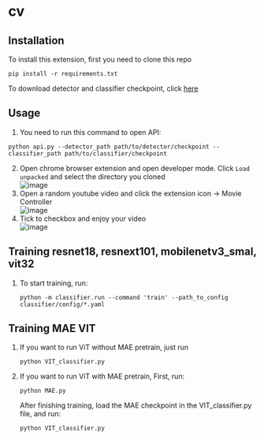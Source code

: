 # cv
## Installation
To install this extension, first you need to clone this repo
```
pip install -r requirements.txt
```
To download detector and classifier checkpoint, click [here](https://drive.google.com/drive/folders/1t1XHg6xevYqCHeHCy03jdX9NrsUZqm4W?usp=sharing)
## Usage
1. You need to run this command to open API:
```
python api.py --detector_path path/to/detector/checkpoint --classifier_path path/to/classifier/checkpoint
```
2. Open chrome browser extension and open developer mode. Click `Load unpacked` and select the directory you cloned  
![image](https://drive.google.com/uc?export=view&id=1L-Fu2zoda0VffFbXr66_nugSXV5lK89d)
3. Open a random youtube video and click the extension icon -> Movie Controller  
![image](https://drive.google.com/uc?export=view&id=1ewYCjjo3tnpOmGhBHwjJa4tjMx19P_ca)
4. Tick to checkbox and enjoy your video  
![image](https://drive.google.com/uc?export=view&id=1qiTBhaV52ofvT49G7W1NwhKMZN_dRHCn)

## Training resnet18, resnext101, mobilenetv3_smal, vit32
1. To start training, run:
   ```
   python -m classifier.run --command 'train' --path_to_config classifier/config/*.yaml
   ```
## Training MAE VIT
1. If you want to run ViT without MAE pretrain, just run
   ```
   python VIT_classifier.py
   ```
2. If you want to run ViT with MAE pretrain, 
   First, run:
   ```
   python MAE.py
   ```
   After finishing training, load the MAE checkpoint in the VIT_classifier.py file, and run:
   ```
   python VIT_classifier.py
   ```
